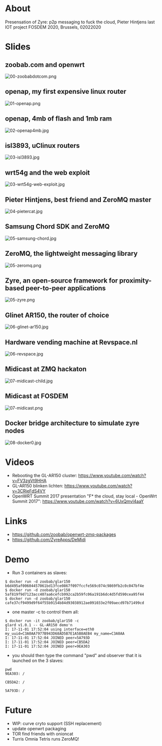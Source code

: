 About
=====

Presensation of Zyre: p2p messaging to fuck the cloud, Pieter Hintjens last IOT project
FOSDEM 2020, Brussels, 02022020

Slides
======

## zoobab.com and openwrt
![00-zoobabdotcom.png](00-zoobabdotcom.png)
## openap, my first expensive linux router
![01-openap.png](01-openap.png)
## openap, 4mb of flash and 1mb ram
![02-openap4mb.jpg](02-openap4mb.jpg)
## isl3893, uClinux routers
![03-isl3893.jpg](03-isl3893.jpg)
## wrt54g and the web exploit
![03-wrt54g-web-exploit.jpg](03-wrt54g-web-exploit.jpg)
## Pieter Hintjens, best friend and ZeroMQ master
![04-pietercat.jpg](04-pietercat.jpg)
## Samsung Chord SDK and ZeroMQ
![05-samsung-chord.jpg](05-samsung-chord.jpg)
## ZeroMQ, the lightweight messaging library
![05-zeromq.png](05-zeromq.png)
## Zyre, an open-source framework for proximity-based peer-to-peer applications
![05-zyre.png](05-zyre.png)
## Glinet AR150, the router of choice
![06-glinet-ar150.jpg](06-glinet-ar150.jpg)
## Hardware vending machine at Revspace.nl
![06-revspace.jpg](06-revspace.jpg)
## Midicast at ZMQ hackaton
![07-midicast-child.jpg](07-midicast-child.jpg)
## Midicast at FOSDEM
![07-midicast.png](07-midicast.png)
## Docker bridge architecture to simulate zyre nodes
![08-docker0.jpg](08-docker0.jpg)

Videos
======

* Rebooting the GL-AR150 cluster: https://www.youtube.com/watch?v=FV3zgVt9HHA
* GL-AR150 blinken lichten: https://www.youtube.com/watch?v=3CRjeFdS4VY
* OpenWRT Summit 2017 presentation "F* the cloud, stay local - OpenWrt Summit 2017": https://www.youtube.com/watch?v=6UxQmvl4aaY

Links
=====

* https://github.com/zoobab/openwrt-zmq-packages
* https://github.com/ZyreApps/DeMidi

Demo
====

* Run 3 containers as slaves:
```
$ docker run -d zoobab/glar150
b6d495af00604457061bd13fce0867f097fccfe569c074c9869fb2c0c047bf4e
$ docker run -d zoobab/glar150
5af819f9d7123acc407aa6cefcb992ca2b59fc06a191b6dc4d5fd590cea95f44
$ docker run -d zoobab/glar150
cafe37cf9499d9f64f55b9154b84d93038912ae091033e2f09aecd97b71499cd
```
* one master -c to control them all:
```
$ docker run -it zoobab/glar150 -c
glard v1.0.1 -- GL-AR150 demo'n
I: 17-11-01 17:52:04 using interface=eth0 my_uuid=C3A0AA7977B943D68AD5B7E1A5B8AEB4 my_name=C3A0AA
I: 17-11-01 17:52:04 JOINED peer=5A793D
I: 17-11-01 17:52:04 JOINED peer=CB5DA2
I: 17-11-01 17:52:04 JOINED peer=9EA303
```
* you should then type the command "pwd" and observer that it is launched on the 3 slaves:

```
pwd
9EA303: /

CB5DA2: /

5A793D: /
```

Future
======

* WIP: curve cryto support (SSH replacement)
* update openwrt packaging
* TOR find friends with onioncat
* Turris Omnia Tetris runs ZeroMQ!
